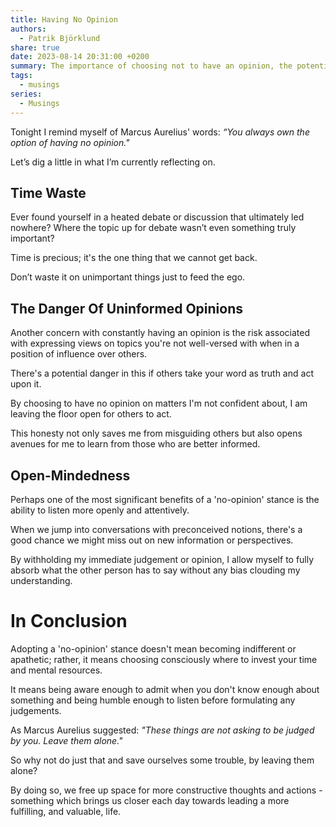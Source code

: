 ```yaml
---
title: Having No Opinion
authors:
  - Patrik Björklund
share: true
date: 2023-08-14 20:31:00 +0200
summary: The importance of choosing not to have an opinion, the potential danger of uninformed views, and the benefits of open-mindedness.
tags:
  - musings
series:
  - Musings
---
```


Tonight I remind myself of Marcus Aurelius' words: _“You always own the option of having no opinion."_

Let’s dig a little in what I’m currently reflecting on.

##  Time Waste

Ever found yourself in a heated debate or discussion that ultimately led nowhere? Where the topic up for debate wasn’t even something truly important?

Time is precious; it's the one thing that we cannot get back.

Don’t waste it on unimportant things just to feed the ego.

## The Danger Of Uninformed Opinions

Another concern with constantly having an opinion is the risk associated with expressing views on topics you're not well-versed with when in a position of influence over others. 

There's a potential danger in this if others take your word as truth and act upon it.

By choosing to have no opinion on matters I'm not confident about, I am leaving the floor open for others to act. 

This honesty not only saves me from misguiding others but also opens avenues for me to learn from those who are better informed.

## Open-Mindedness

Perhaps one of the most significant benefits of a 'no-opinion' stance is the ability to listen more openly and attentively. 

When we jump into conversations with preconceived notions, there's a good chance we might miss out on new information or perspectives.

By withholding my immediate judgement or opinion, I allow myself to fully absorb what the other person has to say without any bias clouding my understanding. 

# In Conclusion

Adopting a 'no-opinion' stance doesn't mean becoming indifferent or apathetic; rather, it means choosing consciously where to invest your time and mental resources. 

It means being aware enough to admit when you don't know enough about something and being humble enough to listen before formulating any judgements.

As Marcus Aurelius suggested: _"These things are not asking to be judged by you. Leave them alone."_ 

So why not do just that and save ourselves some trouble, by leaving them alone? 

By doing so, we free up space for more constructive thoughts and actions - something which brings us closer each day towards leading a more fulfilling, and valuable, life.





